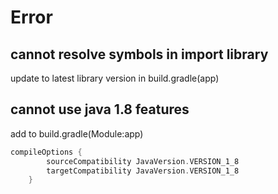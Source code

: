 # Error
## cannot resolve symbols in import library
update to latest library version in build.gradle(app)

## cannot use java 1.8 features
add to build.gradle(Module:app)
```groovy
compileOptions {
        sourceCompatibility JavaVersion.VERSION_1_8
        targetCompatibility JavaVersion.VERSION_1_8
    }
```














